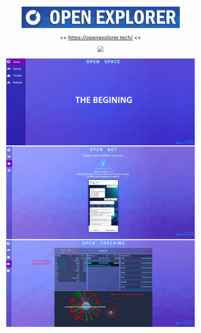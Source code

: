  <p align="center"><a target='_blank' href = "https://openexplorer.tech/"><img src = "./img/title.jpg"></a></p>
 <p align="center">>> <a target='_blank' href="https://openexplorer.tech/">https://openexplorer.tech/</a> <<</p>
 <p align="center"><img src="https://img.shields.io/badge/STATUS-DEVELOPMENT-green"/></p>



![ScreenShort](https://raw.githubusercontent.com/alekcangp/OpenExplorer/master/img/first.jpg)
![ScreenShort](https://raw.githubusercontent.com/alekcangp/OpenExplorer/master/img/bot.jpg)
![ScreenShort](https://raw.githubusercontent.com/alekcangp/OpenExplorer/master/img/track.jpg)
